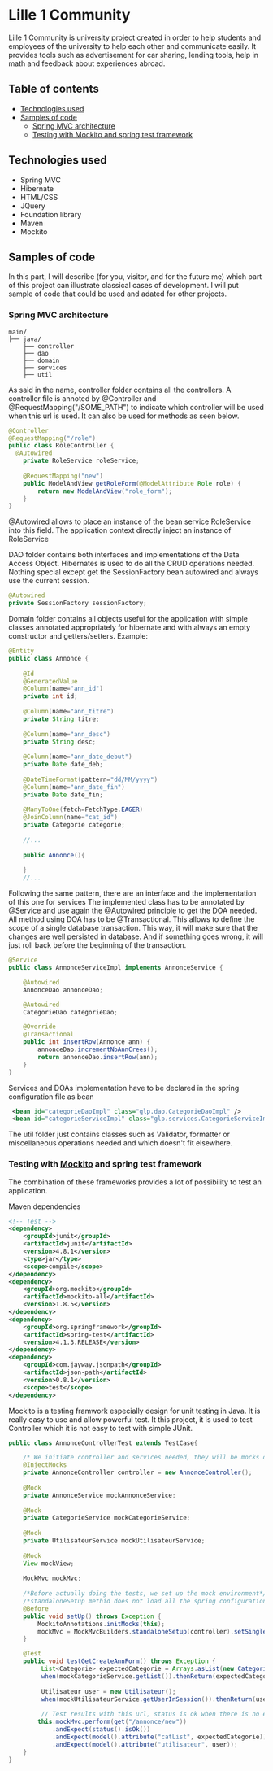 # Lille 1 Community

Lille 1 Community is university project created in order to help students and employees of the university
to help each other and communicate easily.
It provides tools such as advertisement for car sharing, lending tools, help in math and feedback about experiences abroad.


## Table of contents

* [Technologies used](#technologies-used)
* [Samples of code](#samples-of-code)
	* [Spring MVC architecture](#spring-mvc-architecture)
	* [ Testing with Mockito and spring test framework](#testing-with-mockito-and-spring-test-framework)


## Technologies used

* Spring MVC
* Hibernate
* HTML/CSS
* JQuery
* Foundation library
* Maven
* Mockito


## Samples of code
In this part, I will describe (for you, visitor, and for the future me) which part of this project can illustrate classical
cases of development.
I will put sample of code that could be used and adated for other projects.

### Spring MVC architecture

```
main/
├── java/
    ├── controller
    ├── dao
    ├── domain
    ├── services
    ├── util

```
As said in the name, controller folder contains all the controllers.
A controller file is annoted by @Controller and @RequestMapping("/SOME_PATH") to indicate which controller will be used
when this url is used. It can also be used for methods as seen below.
```java
@Controller
@RequestMapping("/role")
public class RoleController {
  @Autowired
	private RoleService roleService;
	
	@RequestMapping("new")
	public ModelAndView getRoleForm(@ModelAttribute Role role) {
		return new ModelAndView("role_form");
	}
}
```
@Autowired allows to place an instance of the bean service RoleService into this field. 
The application context directly inject an instance of RoleService

DAO folder contains both interfaces and implementations of the Data Access Object. Hibernates is used to do all the CRUD
operations needed.
Nothing special except get the SessionFactory bean autowired and always use the current session.

```java
@Autowired
private SessionFactory sessionFactory;
```

Domain folder contains all objects useful for the application with simple classes annotated appropriately for hibernate and with 
always an empty constructor and getters/setters.
Example:
```java
@Entity
public class Annonce {
	
	@Id
	@GeneratedValue
	@Column(name="ann_id")
	private int id;
	
	@Column(name="ann_titre")
	private String titre;
	
	@Column(name="ann_desc")
	private String desc;
	
	@Column(name="ann_date_debut")
	private Date date_deb;
	
	@DateTimeFormat(pattern="dd/MM/yyyy")
	@Column(name="ann_date_fin")
	private Date date_fin;
	
	@ManyToOne(fetch=FetchType.EAGER)
	@JoinColumn(name="cat_id")
	private Categorie categorie;
	
	//...
	
	public Annonce(){
		
	}
	//...
```

Following the same pattern, there are an interface and the implementation of this one for services
The implemented class has to be annotated by @Service and use again the @Autowired principle to get the DOA needed.
All method using DOA has to be @Transactional. This allows to define the scope of a single database transaction. This way, it will make sure that the changes are well persisted in database. And if something goes wrong, it will just roll back before the beginning of the transaction.
```java
@Service
public class AnnonceServiceImpl implements AnnonceService {

	@Autowired
	AnnonceDao annonceDao;

	@Autowired
	CategorieDao categorieDao;

	@Override
	@Transactional
	public int insertRow(Annonce ann) {
		annonceDao.incrementNbAnnCrees();
		return annonceDao.insertRow(ann);
	}
}
```

Services and DOAs implementation have to be declared in the spring configuration file as bean

```xml
 <bean id="categorieDaoImpl" class="glp.dao.CategorieDaoImpl" />  
 <bean id="categorieServiceImpl" class="glp.services.CategorieServiceImpl" /> 
```

The util folder just contains classes such as Validator, formatter or miscellaneous operations needed and which doesn't fit elsewhere.

### Testing with [Mockito](http://mockito.org/) and spring test framework

The combination of these frameworks provides a lot of possibility to test an application.

Maven dependencies

```xml
<!-- Test -->
<dependency>
	<groupId>junit</groupId>
	<artifactId>junit</artifactId>
	<version>4.8.1</version>
	<type>jar</type>
	<scope>compile</scope>
</dependency>
<dependency>
	<groupId>org.mockito</groupId>
	<artifactId>mockito-all</artifactId>
	<version>1.8.5</version>
</dependency>
<dependency>
	<groupId>org.springframework</groupId>
	<artifactId>spring-test</artifactId>
	<version>4.1.3.RELEASE</version>
</dependency>
<dependency>
	<groupId>com.jayway.jsonpath</groupId>
	<artifactId>json-path</artifactId>
	<version>0.8.1</version>
	<scope>test</scope>
</dependency>
```
Mockito is a testing framwork especially design for unit testing in Java. It is really easy to use and allow powerful test.
It this project, it is used to test Controller which it is not easy to test with simple JUnit.

```java
public class AnnonceControllerTest extends TestCase{

	/* We initiate controller and services needed, they will be mocks of the real ones in order to not make any changes on 	the databases	*/
	@InjectMocks
	private AnnonceController controller = new AnnonceController();
	
	@Mock
	private AnnonceService mockAnnonceService;
	
	@Mock
	private CategorieService mockCategorieService;
	
	@Mock
	private UtilisateurService mockUtilisateurService;
	
	@Mock
	View mockView;
	
	MockMvc mockMvc;
	
	/*Before actually doing the tests, we set up the mock environment*/
	/*standaloneSetup methid does not load all the spring configuration but create mock out all the dependencies */
	@Before
	public void setUp() throws Exception {
		MockitoAnnotations.initMocks(this);
		mockMvc = MockMvcBuilders.standaloneSetup(controller).setSingleView(mockView).build();
	}

	@Test
	public void testGetCreateAnnForm() throws Exception {
		 List<Categorie> expectedCategorie = Arrays.asList(new Categorie());
		 when(mockCategorieService.getList()).thenReturn(expectedCategorie);
		 
		 Utilisateur user = new Utilisateur();
		 when(mockUtilisateurService.getUserInSession()).thenReturn(user);
		 
		 // Test results with this url, status is ok when there is no error then we compare the result
		this.mockMvc.perform(get("/annonce/new"))
			.andExpect(status().isOk())
			.andExpect(model().attribute("catList", expectedCategorie))
			.andExpect(model().attribute("utilisateur", user));
	}
}
```
